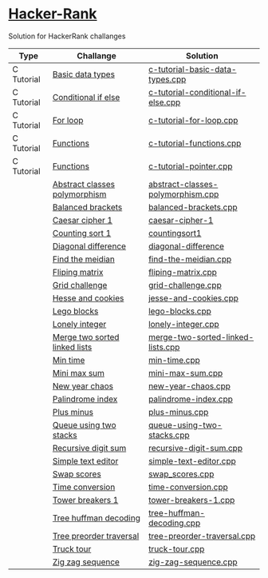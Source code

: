 # [Hacker-Rank](https://www.hackerrank.com/)

Solution for HackerRank challanges

| Type | Challange | Solution |
| - | - | - |
| C Tutorial | [Basic data types](https://www.hackerrank.com/challenges/c-tutorial-basic-data-types/problem) | [c-tutorial-basic-data-types.cpp](c-tutorial-basic-data-types/c-tutorial-basic-data-types.cpp) |
| C Tutorial | [Conditional if else](https://www.hackerrank.com/challenges/c-tutorial-conditional-if-else/problem) | [c-tutorial-conditional-if-else.cpp](c-tutorial-conditional-if-else/c-tutorial-conditional-if-else.cpp) |
| C Tutorial | [For loop](https://www.hackerrank.com/challenges/c-tutorial-for-loop/problem) | [c-tutorial-for-loop.cpp](c-tutorial-for-loop/c-tutorial-for-loop.cpp) |
| C Tutorial | [Functions](https://www.hackerrank.com/challenges/c-tutorial-functions/problem) | [c-tutorial-functions.cpp](c-tutorial-functions/c-tutorial-functions.cpp) |
| C Tutorial | [Functions](https://www.hackerrank.com/challenges/c-tutorial-pointer/problem) | [c-tutorial-pointer.cpp](c-tutorial-pointer/c-tutorial-pointer.cpp) |
| | [Abstract classes polymorphism](https://www.hackerrank.com/challenges/abstract-classes-polymorphism/problem) | [abstract-classes-polymorphism.cpp](abstract-classes-polymorphism/abstract-classes-polymorphism.cpp) |
| | [Balanced brackets](https://www.hackerrank.com/challenges/balanced-brackets/problem) | [balanced-brackets.cpp](/balanced-brackets.cpp) |
| | [Caesar cipher 1](https://www.hackerrank.com/challenges/caesar-cipher-1/problem) | [caesar-cipher-1](caesar-cipher-1/caesar-cipher-1.cpp) |
| | [Counting sort 1](https://www.hackerrank.com/challenges/countingsort1/problem) | [countingsort1](countingsort1/countingsort1.cpp) |
| | [Diagonal difference](https://www.hackerrank.com/challenges/diagonal-difference/problem) | [diagonal-difference](diagonal-difference/diagonal-difference.cpp) |
| | [Find the meidian](https://www.hackerrank.com/challenges/find-the-meidian/problem) | [find-the-meidian.cpp](find-the-meidian/find-the-meidian.cpp) |
| | [Fliping matrix](https://www.hackerrank.com/challenges/fliping-matrix/problem) | [fliping-matrix.cpp](/fliping-matrix.cpp) |
| | [Grid challenge](https://www.hackerrank.com/challenges/grid-challenge/problem) | [grid-challenge.cpp](/grid-challenge.cpp) |
| | [Hesse and cookies](https://www.hackerrank.com/challenges/jesse-and-cookies/problem) | [jesse-and-cookies.cpp](jesse-and-cookies/jesse-and-cookies.cpp) |
| | [Lego blocks](https://www.hackerrank.com/challenges/lego-blocks/problem) | [lego-blocks.cpp](lego-blocks/lego-blocks.cpp) |
| | [Lonely integer](https://www.hackerrank.com/challenges/lonely-integer/problem) | [lonely-integer.cpp](lonely-integer/lonely-integer.cpp) |
| | [Merge two sorted linked lists](https://www.hackerrank.com/challenges/merge-two-sorted-linked-lists/problem) | [merge-two-sorted-linked-lists.cpp](merge-two-sorted-linked-lists/merge-two-sorted-linked-lists.cpp) |
| | [Min time](https://www.hackerrank.com/challenges/min-time/problem) | [min-time.cpp](min-time/min-time.cpp) |
| | [Mini max sum](https://www.hackerrank.com/challenges/mini-max-sum/problem) | [mini-max-sum.cpp](mini-max-sum/mini-max-sum.cpp) |
| | [New year chaos](https://www.hackerrank.com/challenges/new-year-chaos/problem) | [new-year-chaos.cpp](new-year-chaos/new-year-chaos.cpp) |
| | [Palindrome index](https://www.hackerrank.com/challenges/palindrome-index/problem) | [palindrome-index.cpp](palindrome-index/palindrome-index.cpp) |
| | [Plus minus](https://www.hackerrank.com/challenges/plus-minus/problem) | [plus-minus.cpp](plus-minus/plus-minus.cpp) |
| | [Queue using two stacks](https://www.hackerrank.com/challenges/queue-using-two-stacks/problem) | [queue-using-two-stacks.cpp](queue-using-two-stacks/queue-using-two-stacks.cpp) |
| | [Recursive digit sum](https://www.hackerrank.com/challenges/recursive-digit-sum/problem) | [recursive-digit-sum.cpp](recursive-digit-sum/recursive-digit-sum.cpp) |
| | [Simple text editor](https://www.hackerrank.com/challenges/simple-text-editor/problem) | [simple-text-editor.cpp](simple-text-editor/simple-text-editor.cpp) |
| | [Swap scores](https://www.hackerrank.com/challenges/swap_scores/problem) | [swap_scores.cpp](swap_scores/swap_scores.cpp) |
| | [Time conversion](https://www.hackerrank.com/challenges/time-conversion/problem) | [time-conversion.cpp](time-conversion/time-conversion.cpp) |
| | [Tower breakers 1](https://www.hackerrank.com/challenges/tower-breakers-1/problem) | [tower-breakers-1.cpp](tower-breakers-1/tower-breakers-1.cpp) |
| | [Tree huffman decoding](https://www.hackerrank.com/challenges/tree-huffman-decoding/problem) | [tree-huffman-decoding.cpp](tree-huffman-decoding/tree-huffman-decoding.cpp) |
| | [Tree preorder traversal](https://www.hackerrank.com/challenges/tree-preorder-traversal/problem) | [tree-preorder-traversal.cpp](tree-preorder-traversal/tree-preorder-traversal.cpp) |
| | [Truck tour](https://www.hackerrank.com/challenges/truck-tour/problem) | [truck-tour.cpp](truck-tour/truck-tour.cpp) |
| | [Zig zag sequence](https://www.hackerrank.com/challenges/zig-zag-sequence/problem) | [zig-zag-sequence.cpp](zig-zag-sequence/zig-zag-sequence.cpp) |




















